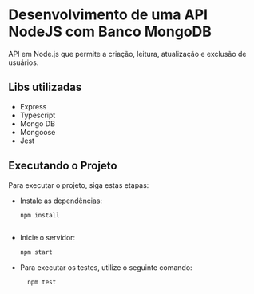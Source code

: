 # Desenvolvimento de uma API NodeJS com Banco MongoDB
API em Node.js que permite a criação, leitura, atualização e exclusão de usuários.

## Libs utilizadas
- Express
- Typescript
- Mongo DB
- Mongoose
- Jest

## Executando o Projeto

Para executar o projeto, siga estas etapas:
- Instale as dependências:
  ```bash
  npm install
 
- Inicie o servidor:
  ```bash
  npm start

- Para executar os testes, utilize o seguinte comando:
   ```bash
     npm test
